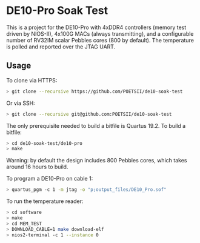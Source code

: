 # DE10-Pro Soak Test

This is a project for the DE10-Pro with 4xDDR4 controllers (memory
test driven by NIOS-II), 4x100G MACs (always transmitting), and a
configurable number of RV32IM scalar Pebbles cores (800 by default).
The temperature is polled and reported over the JTAG UART.

## Usage

To clone via HTTPS:

```sh
> git clone --recursive https://github.com/POETSII/de10-soak-test
```

Or via SSH:

```sh
> git clone --recursive git@github.com:POETSII/de10-soak-test
```

The only prerequisite needed to build a bitfile is Quartus 19.2.  To
build a bitfile:

```sh
> cd de10-soak-test/de10-pro
> make
```

Warning: by default the design includes 800 Pebbles cores, which takes
around 16 hours to build.

To program a DE10-Pro on cable 1:

```sh
> quartus_pgm -c 1 -m jtag -o "p;output_files/DE10_Pro.sof"
```

To run the temperature reader:

```sh
> cd software
> make
> cd MEM_TEST
> DOWNLOAD_CABLE=1 make download-elf
> nios2-terminal -c 1 --instance 0
```
